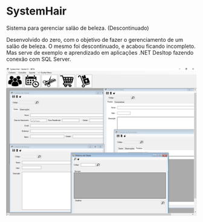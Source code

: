 # SystemHair
Sistema para gerenciar salão de beleza. (Descontinuado)


Desenvolvido do zero, com o objetivo de fazer o gerenciamento de um salão de beleza. O mesmo foi descontinuado, e acabou ficando incompleto.
Mas serve de exemplo e aprendizado em aplicações .NET Desltop fazendo conexão com SQL Server.


![SystemHair](https://github.com/GiovaniDaSilva/SystemHair/blob/main/SystemHair/Imagem.PNG)

